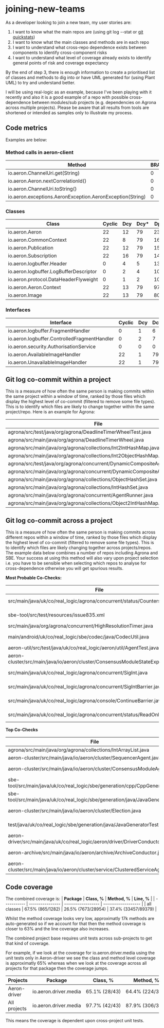 # joining-new-teams

As a developer looking to join a new team, my user stories are:

1. I want to know what the main repos are (using git log --stat or [git quickstats](https://github.com/arzzen/git-quick-stats))
2. I want to know what the main classes and methods are in each repo
3. I want to understand what cross-repo dependence exists between components to identify cross-component risks
4. I want to understand what level of coverage already exists to identify general points of risk and coverage expectancy

By the end of step 3, there is enough information to create a prioritised list of classes and methods to dig into or have UML generated for (using Plant UML) to try
and understand better.

I will be using real-logic as an example, because I've been playing with it recently and also it is a good example of a repo with possible cross-dependence between modules/sub projects (e.g. dependencies on Agrona across multiple projects). Please be aware that all results from tools are shortened or intended as samples only to illustrate my process.

## Code metrics ##

Examples are below:

### Method calls in aeron-client ###

| Method                                                    | BRANCH | CALL | CALLED | CALLEDp |
| --------------------------------------------------------- | ------ | ---- | ------ | ------- |
| io.aeron.ChannelUri.get(String)                           | 0      | 1    | 96     | 94      |
| io.aeron.Aeron.nextCorrelationId()                        | 0      | 2    | 111    | 77      |
| io.aeron.ChannelUri.toString()                            | 0      | 22   | 462    | 70      |
| io.aeron.exceptions.AeronException.AeronException(String) | 0      | 2    | 62     | 62      |

### Classes ###

| Class                                  | Cyclic | Dcy | Dcy\* | Dpt | Dpt\* | PDcy | PDpt |
| -------------------------------------- | ------ | --- | ----- | --- | ----- | ---- | ---- |
| io.aeron.Aeron                         | 22     | 12  | 79    | 235 | 645   | 2    | 20   |
| io.aeron.CommonContext                 | 22     | 8   | 79    | 169 | 645   | 2    | 18   |
| io.aeron.Publication                   | 22     | 12  | 79    | 152 | 645   | 5    | 16   |
| io.aeron.Subscription                  | 22     | 16  | 79    | 142 | 645   | 4    | 15   |
| io.aeron.logbuffer.Header              | 0      | 4   | 5     | 135 | 663   | 2    | 18   |
| io.aeron.logbuffer.LogBufferDescriptor | 0      | 2   | 4     | 102 | 684   | 2    | 8    |
| io.aeron.protocol.DataHeaderFlyweight  | 0      | 1   | 2     | 101 | 701   | 1    | 11   |
| io.aeron.Aeron.Context                 | 22     | 13  | 79    | 97  | 645   | 2    | 14   |
| io.aeron.Image                         | 22     | 13  | 79    | 80  | 645   | 3    | 13   |


### Interfaces ###

| Interface                                    | Cyclic | Dcy | Dcy\* | Dpt | Dpt\* | PDcy | PDpt |
| -------------------------------------------- | ------ | --- | ----- | --- | ----- | ---- | ---- |
| io.aeron.logbuffer.FragmentHandler           | 0      | 1   | 6     | 81  | 653   | 1    | 14   |
| io.aeron.logbuffer.ControlledFragmentHandler | 0      | 2   | 7     | 25  | 648   | 1    | 8    |
| io.aeron.security.AuthorisationService       | 0      | 0   | 0     | 24  | 260   | 0    | 5    |
| io.aeron.AvailableImageHandler               | 22     | 1   | 79    | 18  | 645   | 1    | 4    |
| io.aeron.UnavailableImageHandler             | 22     | 1   | 79    | 16  | 645   | 1    | 4    |


## Git log co-commit within a project ##

This is a measure of how often the same person is making commits within the same project within a window of time, ranked by those
files which display the highest level of co-commit (filtered to remove some file types). This is to identify which files
are likely to change together within the same project/repo. Here is an example for Agrona:

| File                                                                      | Most Co-Checked                                                           | coCheckTally | coCheckFileTally | firstFileTally |
| ------------------------------------------------------------------------- | ------------------------------------------------------------------------- | ------------ | ---------------- | -------------- |
| agrona/src/test/java/org/agrona/DeadlineTimerWheelTest.java               | agrona/src/main/java/org/agrona/DeadlineTimerWheel.java                   | 93           | 510              | 329            |
| agrona/src/main/java/org/agrona/DeadlineTimerWheel.java                   | agrona/src/test/java/org/agrona/DeadlineTimerWheelTest.java               | 93           | 329              | 510            |
| agrona/src/main/java/org/agrona/collections/Int2IntHashMap.java           | agrona/src/main/java/org/agrona/collections/Int2ObjectHashMap.java        | 90           | 466              | 483            |
| agrona/src/main/java/org/agrona/collections/Int2ObjectHashMap.java        | agrona/src/main/java/org/agrona/collections/Int2IntHashMap.java           | 90           | 483              | 466            |
| agrona/src/test/java/org/agrona/concurrent/DynamicCompositeAgentTest.java | agrona/src/main/java/org/agrona/concurrent/DynamicCompositeAgent.java     | 84           | 542              | 235            |
| agrona/src/main/java/org/agrona/concurrent/DynamicCompositeAgent.java     | agrona/src/test/java/org/agrona/concurrent/DynamicCompositeAgentTest.java | 84           | 235              | 542            |
| agrona/src/main/java/org/agrona/collections/ObjectHashSet.java            | agrona/src/main/java/org/agrona/collections/IntHashSet.java               | 82           | 421              | 367            |
| agrona/src/main/java/org/agrona/collections/IntHashSet.java               | agrona/src/main/java/org/agrona/collections/ObjectHashSet.java            | 82           | 367              | 421            |
| agrona/src/main/java/org/agrona/concurrent/AgentRunner.java               | agrona/src/main/java/org/agrona/concurrent/DynamicCompositeAgent.java     | 80           | 542              | 438            |
| agrona/src/main/java/org/agrona/collections/Object2IntHashMap.java        | agrona/src/main/java/org/agrona/collections/Int2IntHashMap.java           | 69           | 483              | 336            |




## Git log co-commit across a project ##

This is a measure of how often the same person is making commits across different repos within a window of time, ranked by those
files which display the highest level of co-commit (filtered to remove some file types). This is to identify which files
are likely changing together across projects/repos. The example data below combines a number of repos including Agrona and SBE.
Your success at using this method will also vary upon project selection i.e. you have to be sensible when selecting
which repos to analyse for cross-dependence otherwise you will get spurious results.

**Most Probable Co-Checks:**

| File                                                                          | Most Co-Checked                                                                | coCheckTally | coCheckFileTally | firstFileTally |
| ----------------------------------------------------------------------------- | ------------------------------------------------------------------------------ | ------------ | ---------------- | -------------- |
| src/main/java/uk/co/real_logic/agrona/concurrent/status/CountersReader.java   | aeron-samples/src/main/java/uk/co/real_logic/aeron/samples/AeronStat.java      | 22           | 1282             | 42             |
| sbe-tool/src/test/resources/issue835.xml                                      | aeron-cluster/src/main/java/io/aeron/cluster/ConsensusModuleAgent.java         | 12           | 18911            | 27             |
| src/main/java/org/agrona/concurrent/HighResolutionTimer.java                  | aeron-driver/src/main/java/io/aeron/driver/LossDetector.java                   | 11           | 856              | 31             |
| main/android/uk/co/real_logic/sbe/codec/java/CodecUtil.java                   | aeron-driver/src/main/java/uk/co/real_logic/aeron/driver/DriverConductor.java  | 29           | 13828            | 83             |
| aeron-util/src/test/java/uk/co/real_logic/aeron/util/AgentTest.java           | test/java/uk/co/real_logic/sbe/codec/java/DirectBufferTest.java                | 1            | 237              | 3              |
| aeron-cluster/src/main/java/io/aeron/cluster/ConsensusModuleStateExport.java  | sbe-tool/src/main/java/uk/co/real_logic/sbe/xml/XmlSchemaParser.java           | 5            | 1375             | 16             |
| src/main/java/uk/co/real_logic/agrona/concurrent/SigInt.java                  | aeron-driver/src/main/java/uk/co/real_logic/aeron/driver/DriverConnection.java | 15           | 5511             | 49             |
| src/main/java/uk/co/real_logic/agrona/concurrent/SigIntBarrier.java           | aeron-driver/src/main/java/uk/co/real_logic/aeron/driver/DriverConnection.java | 15           | 5511             | 49             |
| src/main/java/uk/co/real_logic/agrona/console/ContinueBarrier.java            | aeron-driver/src/main/java/uk/co/real_logic/aeron/driver/DriverConnection.java | 15           | 5511             | 50             |
| src/main/java/uk/co/real_logic/agrona/concurrent/status/ReadOnlyPosition.java | aeron-driver/src/main/java/uk/co/real_logic/aeron/driver/DriverConnection.java | 14           | 5511             | 47             |


**Top Co-Checks**

| File                                                                            | Most Co-Checked                                                                | coCheckTally | coCheckFileTally | firstFileTally |
| ------------------------------------------------------------------------------- | ------------------------------------------------------------------------------ | ------------ | ---------------- | -------------- |
| agrona/src/main/java/org/agrona/collections/IntArrayList.java                   | aeron-cluster/src/main/java/io/aeron/cluster/SequencerAgent.java               | 104          | 10770            | 1168           |
| aeron-cluster/src/main/java/io/aeron/cluster/SequencerAgent.java                | agrona/src/main/java/org/agrona/collections/IntArrayList.java                  | 104          | 1168             | 10770          |
| aeron-cluster/src/main/java/io/aeron/cluster/ConsensusModuleAgent.java          | sbe-tool/src/main/java/uk/co/real_logic/sbe/generation/cpp/CppGenerator.java   | 90           | 7062             | 18911          |
| sbe-tool/src/main/java/uk/co/real_logic/sbe/generation/cpp/CppGenerator.java    | aeron-cluster/src/main/java/io/aeron/cluster/ConsensusModuleAgent.java         | 90           | 18911            | 7062           |
| sbe-tool/src/main/java/uk/co/real_logic/sbe/generation/java/JavaGenerator.java  | aeron-cluster/src/main/java/io/aeron/cluster/ConsensusModuleAgent.java         | 88           | 18911            | 6362           |
| aeron-cluster/src/main/java/io/aeron/cluster/Election.java                      | sbe-tool/src/main/java/uk/co/real_logic/sbe/generation/cpp/CppGenerator.java   | 77           | 7062             | 11051          |
| test/java/uk/co/real_logic/sbe/generation/java/JavaGeneratorTest.java           | aeron-driver/src/main/java/uk/co/real_logic/aeron/driver/DriverConductor.java  | 73           | 13828            | 2239           |
| aeron-driver/src/main/java/uk/co/real_logic/aeron/driver/DriverConductor.java   | test/java/uk/co/real_logic/sbe/generation/java/JavaGeneratorTest.java          | 73           | 2239             | 13828          |
| aeron-archive/src/main/java/io/aeron/archive/ArchiveConductor.java              | sbe-tool/src/main/java/uk/co/real_logic/sbe/generation/java/JavaGenerator.java | 70           | 6362             | 10390          |
| aeron-cluster/src/main/java/io/aeron/cluster/service/ClusteredServiceAgent.java | agrona/src/main/java/org/agrona/collections/IntArrayList.java                  | 69           | 1168             | 11345          |



## Code coverage ##


The combined coverage is:
| **Package** | **Class, %**     | **Method, %**      | **Line, %**         |
| ----------- | ---------------- | ------------------ | ------------------- |
| all classes | 67.5% (865/1282) | 26.5% (7673/28954) | 37.4% (33457/89379) |


Whilst the method coverage looks very low, approximatly 17k methods are auto-generated so if we account for that then the method coverage is closer
to 63% and the line coverage also increases.

The combined project base requires unit tests across sub-projects to get that kind of coverage. 

For example,
if we look at the coverage for io.aeron.driver.media using the unit tests only in Aeron-driver we see the 
class and method level coverage is approximatly 65% whereas when we look at the coverage across all projects for that 
package then the coverage jumps.


| **Projects** | **Package**           | **Class, %**  | **Method, %**   | **Line, %**       |
| ------------ | --------------------- | ------------- | --------------- | ----------------- |
| Aeron-driver | io.aeron.driver.media | 65.1% (28/43) | 64.4% (224/348) | 56.3% (880/1562)  |
| All projects | io.aeron.driver.media | 97.7% (42/43) | 87.9% (306/348) | 81.2% (1268/1562) |


This means the coverage is dependent upon cross-project unit tests.





